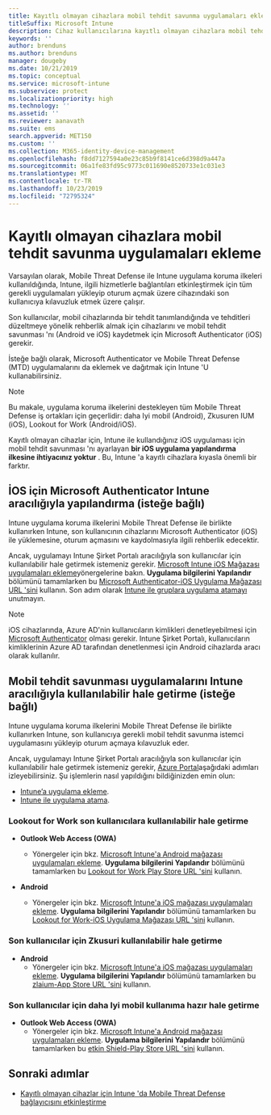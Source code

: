 ```yaml
---
title: Kayıtlı olmayan cihazlara mobil tehdit savunma uygulamaları ekleme
titleSuffix: Microsoft Intune
description: Cihaz kullanıcılarına kayıtlı olmayan cihazlara mobil tehdit savunma uygulamaları ekleyin.
keywords: ''
author: brenduns
ms.author: brenduns
manager: dougeby
ms.date: 10/21/2019
ms.topic: conceptual
ms.service: microsoft-intune
ms.subservice: protect
ms.localizationpriority: high
ms.technology: ''
ms.assetid: ''
ms.reviewer: aanavath
ms.suite: ems
search.appverid: MET150
ms.custom: ''
ms.collection: M365-identity-device-management
ms.openlocfilehash: f8dd7127594a0e23c85b9f8141ce6d398d9a447a
ms.sourcegitcommit: 06a1fe83fd95c9773c011690e8520733e1c031e3
ms.translationtype: MT
ms.contentlocale: tr-TR
ms.lasthandoff: 10/23/2019
ms.locfileid: "72795324"
---
```

# <a name="add-mobile-threat-defense-apps-to-unenrolled-devices"></a>Kayıtlı olmayan cihazlara mobil tehdit savunma uygulamaları ekleme

Varsayılan olarak, Mobile Threat Defense ile Intune uygulama koruma ilkeleri kullanıldığında, Intune, ilgili hizmetlerle bağlantıları etkinleştirmek için tüm gerekli uygulamaları yükleyip oturum açmak üzere cihazındaki son kullanıcıya kılavuzluk etmek üzere çalışır.

Son kullanıcılar, mobil cihazlarında bir tehdit tanımlandığında ve tehditleri düzeltmeye yönelik rehberlik almak için cihazlarını ve mobil tehdit savunması 'nı (Android ve iOS) kaydetmek için Microsoft Authenticator (iOS) gerekir.

İsteğe bağlı olarak, Microsoft Authenticator ve Mobile Threat Defense (MTD) uygulamalarını da eklemek ve dağıtmak için Intune 'U kullanabilirsiniz.

> [!NOTE] 
> Bu makale, uygulama koruma ilkelerini destekleyen tüm Mobile Threat Defense iş ortakları için geçerlidir: daha Iyi mobil (Android), Zkusuren IUM (iOS), Lookout for Work (Android/iOS).
> 
> Kayıtlı olmayan cihazlar için, Intune ile kullandığınız iOS uygulaması için mobil tehdit savunması 'nı ayarlayan **bir iOS uygulama yapılandırma ilkesine ihtiyacınız yoktur** . Bu, Intune 'a kayıtlı cihazlara kıyasla önemli bir farktır. 

## <a name="configure-microsoft-authenticator-for-ios-via-intune-optional"></a>İOS için Microsoft Authenticator Intune aracılığıyla yapılandırma (isteğe bağlı)
Intune uygulama koruma ilkelerini Mobile Threat Defense ile birlikte kullanırken Intune, son kullanıcının cihazlarını Microsoft Authenticator (iOS) ile yüklemesine, oturum açmasını ve kaydolmasıyla ilgili rehberlik edecektir.

Ancak, uygulamayı Intune Şirket Portalı aracılığıyla son kullanıcılar için kullanılabilir hale getirmek istemeniz gerekir. [Microsoft Intune iOS Mağazası uygulamaları ekleme](../apps/store-apps-ios.md)yönergelerine bakın. **Uygulama bilgilerini Yapılandır** bölümünü tamamlarken bu [Microsoft Authenticator-iOS Uygulama Mağazası URL 'sini](https://itunes.apple.com/us/app/microsoft-authenticator/id983156458?mt=8) kullanın. Son adım olarak [Intune ile gruplara uygulama atamayı](../apps/apps-deploy.md) unutmayın.

> [!NOTE] 
> iOS cihazlarında, Azure AD'nin kullanıcıların kimlikleri denetleyebilmesi için [Microsoft Authenticator](https://docs.microsoft.com/azure/multi-factor-authentication/end-user/microsoft-authenticator-app-how-to) olması gerekir. Intune Şirket Portalı, kullanıcıların kimliklerinin Azure AD tarafından denetlenmesi için Android cihazlarda aracı olarak kullanılır.

## <a name="making-mobile-threat-defense-apps-available-via-intune-optional"></a>Mobil tehdit savunması uygulamalarını Intune aracılığıyla kullanılabilir hale getirme (isteğe bağlı)
Intune uygulama koruma ilkelerini Mobile Threat Defense ile birlikte kullanırken Intune, son kullanıcıya gerekli mobil tehdit savunma istemci uygulamasını yükleyip oturum açmaya kılavuzluk eder. 

Ancak, uygulamayı Intune Şirket Portalı aracılığıyla son kullanıcılar için kullanılabilir hale getirmek istemeniz gerekir, [Azure Portal](https://portal.azure.com/)aşağıdaki adımları izleyebilirsiniz. Şu işlemlerin nasıl yapıldığını bildiğinizden emin olun:

- [Intune’a uygulama ekleme](../apps/apps-add.md).
- [Intune ile uygulama atama](../apps/apps-deploy.md).

### <a name="making-lookout-for-work-available-to-end-users"></a>Lookout for Work son kullanıcılara kullanılabilir hale getirme
- **Outlook Web Access (OWA)**  
  - Yönergeler için bkz. [Microsoft Intune'a Android mağazası uygulamaları ekleme](../apps/store-apps-android.md). **Uygulama bilgilerini Yapılandır** bölümünü tamamlarken bu [Lookout for Work Play Store URL 'sini](https://play.google.com/store/apps/details?id=com.lookout.enterprise) kullanın.

- **Android**
  - Yönergeler için bkz. [Microsoft Intune'a iOS mağazası uygulamaları ekleme](../apps/store-apps-ios.md). **Uygulama bilgilerini Yapılandır** bölümünü tamamlarken bu [Lookout for Work-iOS Uygulama Mağazası URL 'sini](https://itunes.apple.com/us/app/lookout-for-work/id997193468?mt=8) kullanın.

<!-- ### Making Symantec Endpoint Protection Mobile available to end users
- **Android**
  - See the instructions for [adding Android store apps to Microsoft Intune](../apps/store-apps-android.md). When completing the **Configure app information** section, use this [SEP Mobile app store URL](https://play.google.com/store/apps/details?id=com.skycure.skycure). For **Minimum operating system**, select **Android 4.0 (Ice Cream Sandwich)**.

- **iOS**
  - See the instructions for [adding iOS store apps to Microsoft Intune](../apps/store-apps-ios.md). Use this [SEP Mobile - App Store URL](https://itunes.apple.com/us/app/skycure/id695620821?mt=8) when completing the **Configure app information** section.

### Making Check Point SandBlast Mobile available to end users
- **Android**  
  - See the instructions for [adding Android store apps to Microsoft Intune](../apps/store-apps-android.md). Use this [Check Point SandBlast Mobile - Play Store URL](https://play.google.com/store/apps/details?id=com.lacoon.security.fox) when completing the **Configure app information** section. 

- **iOS**
  - See the instructions for [adding iOS store apps to Microsoft Intune](../apps/store-apps-ios.md). Use this [Check Point SandBlast Mobile - App Store URL](https://apps.apple.com/us/app/sandblast-mobile-protect/id1006390797) when completing the **Configure app information** section. -->

### <a name="making-zimperium-available-to-end-users"></a>Son kullanıcılar için Zkusuri kullanılabilir hale getirme
<!-- - **Android**
  - See the instructions for [adding Android store apps to Microsoft Intune](../apps/store-apps-android.md). Use this [Zimperium - Play Store URL](https://play.google.com/store/apps/details?id=com.zimperium.zips&hl=en) when completing the **Configure app information** section. -->
- **Android**
  - Yönergeler için bkz. [Microsoft Intune'a iOS mağazası uygulamaları ekleme](../apps/store-apps-ios.md). **Uygulama bilgilerini Yapılandır** bölümünü tamamlarken bu [zlaium-App Store URL 'sini](https://itunes.apple.com/us/app/zimperium-zips/id1030924459?mt=8) kullanın.
 
<!-- ### Making Pradeo available to end users
- **Android**
  - See the instructions for [adding Android store apps to Microsoft Intune](../apps/store-apps-android.md). Use this [Pradeo - Play Store URL](https://play.google.com/store/apps/details?id=net.pradeo.service&hl=en_US) when completing the **Configure app information** section.

- **iOS**
  - See the instructions for [adding iOS store apps to Microsoft Intune](../apps/store-apps-ios.md). Use this [Pradeo - App Store URL](https://itunes.apple.com/us/app/pradeo-agent/id547979360?mt=8) when completing the **Configure app information** section. -->

### <a name="making-better-mobile-available-to-end-users"></a>Son kullanıcılar için daha Iyi mobil kullanıma hazır hale getirme 
- **Outlook Web Access (OWA)**
  - Yönergeler için bkz. [Microsoft Intune'a Android mağazası uygulamaları ekleme](../apps/store-apps-android.md). **Uygulama bilgilerini Yapılandır** bölümünü tamamlarken bu [etkin Shield-Play Store URL 'sini](https://play.google.com/store/apps/details?id=com.better.active.shield.enterprise) kullanın.
<!-- - **iOS**
  - See the instructions for [adding iOS store apps to Microsoft Intune](../apps/store-apps-ios.md). Use this [ActiveShield - App Store URL](https://itunes.apple.com/us/app/activeshield/id980234260?mt=8&uo=4) when completing the **Configure app information** section. -->

<!-- ### Making Sophos available to end users
- **Android**
  - See the instructions for [adding Android store apps to Microsoft Intune](../apps/store-apps-android.md). Use this [Sophos - Play Store URL](https://play.google.com/store/apps/details?id=com.sophos.smsec) when completing the **Configure app information** section.

- **iOS**
  - See the instructions for [adding iOS store apps to Microsoft Intune](../apps/store-apps-ios.md). Use this [ActiveShield - App Store URL](https://itunes.apple.com/us/app/sophos-mobile-security/id1086924662?mt=8) when completing the **Configure app information** section.

### Making Wandera available to end users
- **Android**
  - See the instructions for [adding Android store apps to Microsoft Intune](../apps/store-apps-android.md). Use this [Wandera Mobile - Play Store URL](https://play.google.com/store/apps/details?id=com.wandera.android) when completing the **Configure app information** section. For **Minimum operating system**, select **Android 5.0**.

- **iOS**
  - See the instructions for [adding iOS store apps to Microsoft Intune](../apps/store-apps-ios.md). Use this [Wandera Mobile - - App Store URL](https://itunes.apple.com/app/wandera/id605469330) when completing the **Configure app information** section. -->

## <a name="next-steps"></a>Sonraki adımlar  

- [Kayıtlı olmayan cihazlar için Intune 'da Mobile Threat Defense bağlayıcısını etkinleştirme](~/protect/mtd-enable-unenrolled-devices.md)


